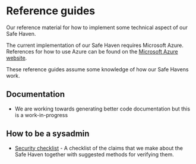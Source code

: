 # Reference guides

Our reference material for how to implement some technical aspect of our Safe Haven.

The current implementation of our Safe Haven requires Microsoft Azure. References for how to use Azure can be found on the [Microsoft Azure website](<https://azure.microsoft.com/en-gb/) or the [Azure web portal](https://azure.microsoft.com/en-gb/features/azure-portal/>).

These reference guides assume some knowledge of how our Safe Havens work.

## Documentation

+ We are working towards generating better code documentation but this is a work-in-progress

## How to be a sysadmin

+ [Security checklist](checklists/security-checklist.md) - A checklist of the claims that we make about the Safe Haven together with suggested methods for verifying them.
